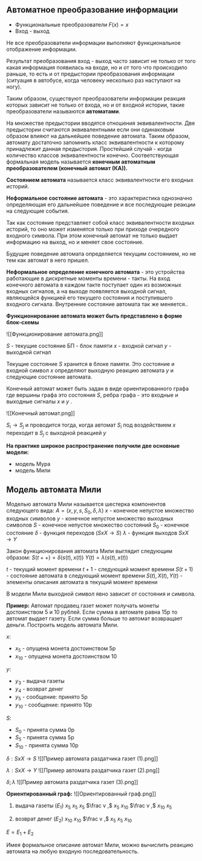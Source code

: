 ## Автоматное преобразование информации

- Функциональные преобразователи $F(x) = x$
- Вход - выход

Не все преобразователи информации выполняют функциональное отображение информации.

Результат преобразования вход - выход часто зависит не только от того какая информация появилась на входе, но и от того что происходило раньше, то есть и от предыстории преобразования информации (ситуация в автобусе, когда человеку несколько раз наступают на ногу).

Таким образом, существуют преобразователи информации реакция которых зависит не только от входа, но и от входной истории, такие преобразователи называются **автоматами**.

На множестве предыстории вводятся отношения эквивалентности. Две предыстории считаются эквивалентными если они одинаковым образом влияют на дальнейшее поведение автомата. Таким образом, автомату достаточно запомнить класс эквивалентности к которому принадлежит данная предыстория. Простейший случай - когда количество классов эквивалентности конечно. Соответствующая формальная модель называется **конечным автоматным преобразователем (конечный автомат (КА)).**

**Состоянием автомата** называется класс эквивалентности его входных историй.

**Неформальное состояние автомата** - это характеристика однозначно определяющая его дальнейшее поведение и все последующие реакции на следующие события.

Так как состояние представляет собой класс эквивалентности входных историй, то оно может изменятся только при приходе очередного входного символа. При этом конечный автомат не только выдает информацию на выход, но и меняет свое состояние.

Будущие поведение автомата определяется текущим состоянием, но не тем как автомат в него пришел.

**Неформальное определение конечного автомата** - это устройства работающие в дискретные моменты времени - такты. На вход конечного автомата в каждом такте поступает один из возможных входных сигналов, а на выходе появляется выходной сигнал, являющейся функцией его текущего состояния и поступившего входного сигнала. Внутренние состояние автомата так же меняется..

**Функционирование автомата может быть представлено в форме блок-схемы** 

![[Функционирование автомата.png]]

$S$ - текущие состояние
БП - блок памяти
$x$ - входной сигнал
$y$ - выходной сигнал

Текущие состояние $S$ хранится в блоке памяти. Это состояние и входной символ $x$ определяют выходную реакцию автомата $y$ и следующие состояние автомата.

Конечный автомат может быть задан в виде ориентированного графа где вершины графа это состояния $S$, ребра графа - это входные и выходные сигналы $x$ и $y$ .

![[Конечный автомат.png]]

$S_{i}\to{S_{j}}$ и проводится тогда, когда автомат $S_{i}$ под воздействием $x$ переходит в $S_{j}$ с выходной реакцией $y$

**На практике широкое распространение получили две основные модели:**
- модель Мура
- модель Мили

## Модель автомата Мили

Моделью автомата Мили называется шестерка компонентов следующего вида:
$A = (x,y,s,S_0,\delta,\lambda)$
$x$ - конечное непустое множество входных символов
$y$ - конечное непустое множество выходных символов
$S$ - конечное непустое множество состояний
$S_{0}$ - конечное состояние
$\delta$ - функция переходов $(S x X\to S)$
$\lambda$ - функция выходов $S x X\to Y$

Закон функционирования автомата Мили выглядит следующим образом:
$S(t++)=\delta{(s(t),x(t))}$
$Y(t)=\lambda{(s(t),x(t))}$

$t$ - текущий момент времени
$t+1$ - следующий момент времени 
$S(t+1)$ - состояние автомата в следующий момент времени
$S(t),X(t),Y(t)$ - элементы описания автомата в текущий момент времени

В модели Мили выходной символ явно зависит от состояния и символа.

**Пример:**
Автомат продавец газет может получать монеты достоинством 5 и 10 рублей. Если сумма в автомате равна 15р то автомат выдает газету. Если сумма больше то автомат возвращает деньги. Построить модель автомата Мили.

$x$:
- $x_{5}$ - опущена монета достоинством 5р
- $x_{10}$ - опущена монета достоинством 10

$y$:
- $y_{3}$ - выдача газеты
- $y_{4}$ - возврат денег
- $y_{5}$ - сообщение: принято 5р
- $y_{10}$ - сообщение: принято 10р

$S$:
- $S_{0}$ - принята сумма 0р
- $S_{5}$ - принята сумма 5р
- $S_{10}$ - принята сумма 10р

$\delta:SxX\to S$
![[Пример автомата раздатчика газет (1).png]]

$\lambda: SxX\to Y$
![[Пример автомата раздатчика газет (2).png]]

$\delta;\lambda$
![[Пример автомата раздатчика газет (3).png]]

**Ориентированный граф:**
![[Ориентированный граф.png]]

1. выдача газеты $(E_1)$
$x_{5}$ $x_{5}$ $x_{5}$ $\frac v ,$ $x_{5}$ $x_{10}$ $\frac v ,$ $x_{10}$ $x_{5}$

2. возврат денег $(E_2)$
$x_{10}$ $x_{10}$ $\frac v ,$ $x_{5}$ $x_{5}$ $x_{10}$

$E = E_1+E_2$

Имея формальное описание автомат Мили, можно вычислить реакцию автомата на любую входную последовательность.

